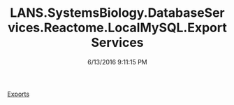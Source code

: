 ﻿---
title: LANS.SystemsBiology.DatabaseServices.Reactome.LocalMySQL.ExportServices
date: 6/13/2016 9:11:15 PM
---

[Exports](T-LANS.SystemsBiology.DatabaseServices.Reactome.LocalMySQL.ExportServices.Exports.html)

